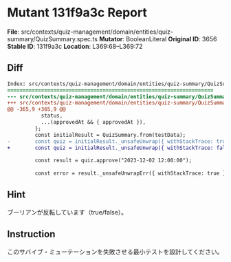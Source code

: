 # Mutant 131f9a3c Report

**File**: src/contexts/quiz-management/domain/entities/quiz-summary/QuizSummary.spec.ts
**Mutator**: BooleanLiteral
**Original ID**: 3656
**Stable ID**: 131f9a3c
**Location**: L369:68–L369:72

## Diff

```diff
Index: src/contexts/quiz-management/domain/entities/quiz-summary/QuizSummary.spec.ts
===================================================================
--- src/contexts/quiz-management/domain/entities/quiz-summary/QuizSummary.spec.ts	original
+++ src/contexts/quiz-management/domain/entities/quiz-summary/QuizSummary.spec.ts	mutated #3656
@@ -365,9 +365,9 @@
           status,
           ...(approvedAt && { approvedAt }),
         };
         const initialResult = QuizSummary.from(testData);
-        const quiz = initialResult._unsafeUnwrap({ withStackTrace: true });
+        const quiz = initialResult._unsafeUnwrap({ withStackTrace: false });
 
         const result = quiz.approve("2023-12-02 12:00:00");
 
         const error = result._unsafeUnwrapErr({ withStackTrace: true });
```

## Hint

ブーリアンが反転しています（true/false）。

## Instruction

このサバイブ・ミューテーションを失敗させる最小テストを設計してください。

